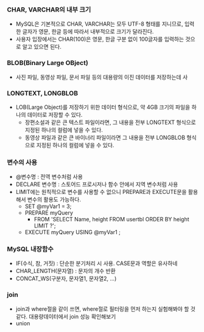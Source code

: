 ### CHAR, VARCHAR의 내부 크기
- MySQL은 기본적으로 CHAR, VARCHAR는 모두 UTF-8 형태를 지니므로, 입력한 글자가 영문, 한글 등에 따라서 내부적으로 크기가 달라진다.
- 사용자 입장에서는 CHAR(100)은 영문, 한글 구분 없이 100글자를 입력하는 것으로 알고 있으면 된다.

### BLOB(Binary Large OBject)
- 사진 파일, 동영상 파일, 문서 파일 등의 대용량의 이진 데이터를 저장하는데 사

### LONGTEXT, LONGBLOB
- LOB(Large Object)를 저장하기 위한 데이터 형식으로, 약 4GB 크기의 파일을 하나의 데이터로 저장할 수 있다.
  - 장편소설과 같은 큰 텍스트 파일이라면, 그 내용을 전부 LONGTEXT 형식으로 지정된 하나의 컬럼에 넣을 수 있다.
  - 동영상 파일과 같은 큰 바이너리 파일이라면 그 내용을 전부 LONGBLOB 형식으로 지정된 하나의 컬럼에 넣을 수 있다.

### 변수의 사용
- @변수명 : 전역 변수처럼 사용
- DECLARE 변수명 : 스토어드 프로시저나 함수 안에서 지역 변수처럼 사용
- LIMIT에는 원칙적으로 변수를 사용할 수 없으니 PREPARE과 EXECUTE문을 활용해서 변수의 활용도 가능하다.
  - SET @myVar1 = 3;
  - PREPARE myQuery
    - FROM 'SELECT Name, height FROM usertbl ORDER BY height LIMIT ?';
  - EXECUTE myQuery USING @myVar1 ;

### MySQL 내장함수
- IF(수식, 참, 거짓) : 단순한 분기처리 시 사용. CASE문과 역할은 유사하네
- CHAR_LENGTH(문자열) : 문자의 개수 반환
- CONCAT_WS(구분자, 문자열1, 문자열2, ...)

### join
- join과 where절을 같이 쓰면, where절로 필터링을 먼저 하는지 실험해봐야 할 것 같다. 대용량데이터에서 join 성능 확인해보기
- union
